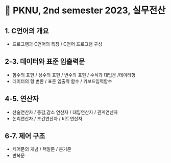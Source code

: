 # 🏫 PKNU, 2nd semester 2023, 실무전산

## 1. C언어의 개요

- 프로그램과 C언어의 특징 / C언어 프로그램 구성

## 2-3. 데이터와 표준 입출력문

- 함수의 표현 / 상수의 표현 / 변수의 표현 / 수식과 대입문 /데이터형
- 데이터의 형 변환 / 표준 입출력 함수 / 키보드입력함수

## 4-5. 연산자

- 산술연산자 / 증감,감소 연산자 / 대입연산자 / 관계연산자
- 논리연산자 / 조건연산자 / 비트연산자

## 6-7. 제어 구조
- 제어문의 개념 / 택일문 / 분기문
- 반복문
